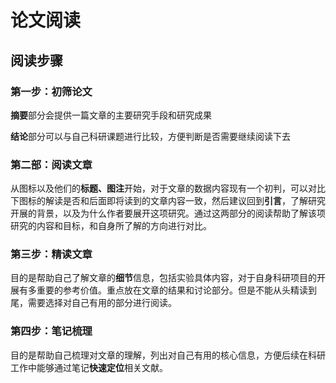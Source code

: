# 论文阅读

## 阅读步骤

### 第一步：初筛论文

**摘要**部分会提供一篇文章的主要研究手段和研究成果

**结论**部分可以与自己科研课题进行比较，方便判断是否需要继续阅读下去

### 第二部：阅读文章

从图标以及他们的**标题、图注**开始，对于文章的数据内容现有一个初判，可以对比下图标的解读是否和后面即将读到的文章内容一致，然后建议回到**引言**，了解研究开展的背景，以及为什么作者要展开这项研究。通过这两部分的阅读帮助了解该项研究的内容和目标，和自身所了解的方向进行对比。

### 第三步：精读文章

目的是帮助自己了解文章的**细节**信息，包括实验具体内容，对于自身科研项目的开展有多重要的参考价值。重点放在文章的结果和讨论部分。但是不能从头精读到尾，需要选择对自己有用的部分进行阅读。

### 第四步：笔记梳理

目的是帮助自己梳理对文章的理解，列出对自己有用的核心信息，方便后续在科研工作中能够通过笔记**快速定位**相关文献。